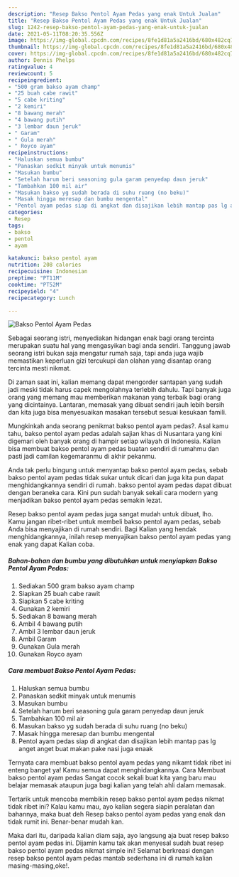 ```yaml
---
description: "Resep Bakso Pentol Ayam Pedas yang enak Untuk Jualan"
title: "Resep Bakso Pentol Ayam Pedas yang enak Untuk Jualan"
slug: 1242-resep-bakso-pentol-ayam-pedas-yang-enak-untuk-jualan
date: 2021-05-11T08:20:35.556Z
image: https://img-global.cpcdn.com/recipes/8fe1d81a5a2416bd/680x482cq70/bakso-pentol-ayam-pedas-foto-resep-utama.jpg
thumbnail: https://img-global.cpcdn.com/recipes/8fe1d81a5a2416bd/680x482cq70/bakso-pentol-ayam-pedas-foto-resep-utama.jpg
cover: https://img-global.cpcdn.com/recipes/8fe1d81a5a2416bd/680x482cq70/bakso-pentol-ayam-pedas-foto-resep-utama.jpg
author: Dennis Phelps
ratingvalue: 4
reviewcount: 5
recipeingredient:
- "500 gram bakso ayam champ"
- "25 buah cabe rawit"
- "5 cabe kriting"
- "2 kemiri"
- "8 bawang merah"
- "4 bawang putih"
- "3 lembar daun jeruk"
- " Garam"
- " Gula merah"
- " Royco ayam"
recipeinstructions:
- "Haluskan semua bumbu"
- "Panaskan sedkit minyak untuk menumis"
- "Masukan bumbu"
- "Setelah harum beri seasoning gula garam penyedap daun jeruk"
- "Tambahkan 100 mil air"
- "Masukan bakso yg sudah berada di suhu ruang (no beku)"
- "Masak hingga meresap dan bumbu mengental"
- "Pentol ayam pedas siap di angkat dan disajikan lebih mantap pas lg anget anget buat makan pake nasi juga enaak"
categories:
- Resep
tags:
- bakso
- pentol
- ayam

katakunci: bakso pentol ayam 
nutrition: 208 calories
recipecuisine: Indonesian
preptime: "PT11M"
cooktime: "PT52M"
recipeyield: "4"
recipecategory: Lunch

---
```



![Bakso Pentol Ayam Pedas](https://img-global.cpcdn.com/recipes/8fe1d81a5a2416bd/680x482cq70/bakso-pentol-ayam-pedas-foto-resep-utama.jpg)

Sebagai seorang istri, menyediakan hidangan enak bagi orang tercinta merupakan suatu hal yang mengasyikan bagi anda sendiri. Tanggung jawab seorang istri bukan saja mengatur rumah saja, tapi anda juga wajib memastikan keperluan gizi tercukupi dan olahan yang disantap orang tercinta mesti nikmat.

Di zaman  saat ini, kalian memang dapat mengorder santapan yang sudah jadi meski tidak harus capek mengolahnya terlebih dahulu. Tapi banyak juga orang yang memang mau memberikan makanan yang terbaik bagi orang yang dicintainya. Lantaran, memasak yang dibuat sendiri jauh lebih bersih dan kita juga bisa menyesuaikan masakan tersebut sesuai kesukaan famili. 



Mungkinkah anda seorang penikmat bakso pentol ayam pedas?. Asal kamu tahu, bakso pentol ayam pedas adalah sajian khas di Nusantara yang kini digemari oleh banyak orang di hampir setiap wilayah di Indonesia. Kalian bisa membuat bakso pentol ayam pedas buatan sendiri di rumahmu dan pasti jadi camilan kegemaranmu di akhir pekanmu.

Anda tak perlu bingung untuk menyantap bakso pentol ayam pedas, sebab bakso pentol ayam pedas tidak sukar untuk dicari dan juga kita pun dapat menghidangkannya sendiri di rumah. bakso pentol ayam pedas dapat dibuat dengan beraneka cara. Kini pun sudah banyak sekali cara modern yang menjadikan bakso pentol ayam pedas semakin lezat.

Resep bakso pentol ayam pedas juga sangat mudah untuk dibuat, lho. Kamu jangan ribet-ribet untuk membeli bakso pentol ayam pedas, sebab Anda bisa menyajikan di rumah sendiri. Bagi Kalian yang hendak menghidangkannya, inilah resep menyajikan bakso pentol ayam pedas yang enak yang dapat Kalian coba.

<!--inarticleads1-->

##### Bahan-bahan dan bumbu yang dibutuhkan untuk menyiapkan Bakso Pentol Ayam Pedas:

1. Sediakan 500 gram bakso ayam champ
1. Siapkan 25 buah cabe rawit
1. Siapkan 5 cabe kriting
1. Gunakan 2 kemiri
1. Sediakan 8 bawang merah
1. Ambil 4 bawang putih
1. Ambil 3 lembar daun jeruk
1. Ambil  Garam
1. Gunakan  Gula merah
1. Gunakan  Royco ayam




<!--inarticleads2-->

##### Cara membuat Bakso Pentol Ayam Pedas:

1. Haluskan semua bumbu
1. Panaskan sedkit minyak untuk menumis
1. Masukan bumbu
1. Setelah harum beri seasoning gula garam penyedap daun jeruk
1. Tambahkan 100 mil air
1. Masukan bakso yg sudah berada di suhu ruang (no beku)
1. Masak hingga meresap dan bumbu mengental
1. Pentol ayam pedas siap di angkat dan disajikan lebih mantap pas lg anget anget buat makan pake nasi juga enaak




Ternyata cara membuat bakso pentol ayam pedas yang nikamt tidak ribet ini enteng banget ya! Kamu semua dapat menghidangkannya. Cara Membuat bakso pentol ayam pedas Sangat cocok sekali buat kita yang baru mau belajar memasak ataupun juga bagi kalian yang telah ahli dalam memasak.

Tertarik untuk mencoba membikin resep bakso pentol ayam pedas nikmat tidak ribet ini? Kalau kamu mau, ayo kalian segera siapin peralatan dan bahannya, maka buat deh Resep bakso pentol ayam pedas yang enak dan tidak rumit ini. Benar-benar mudah kan. 

Maka dari itu, daripada kalian diam saja, ayo langsung aja buat resep bakso pentol ayam pedas ini. Dijamin kamu tak akan menyesal sudah buat resep bakso pentol ayam pedas nikmat simple ini! Selamat berkreasi dengan resep bakso pentol ayam pedas mantab sederhana ini di rumah kalian masing-masing,oke!.

